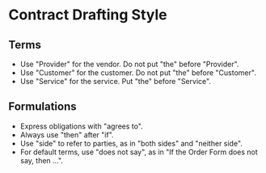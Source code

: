 # Contract Drafting Style

## Terms
- Use "Provider" for the vendor.  Do not put "the" before "Provider".
- Use "Customer" for the customer.  Do not put "the" before "Customer".
- Use "Service" for the service.  Put "the" before "Service".

## Formulations
- Express obligations with "agrees to".
- Always use "then" after "if".
- Use "side" to refer to parties, as in "both sides" and "neither side".
- For default terms, use "does not say", as in "If the Order Form does not say, then ...".
